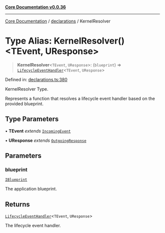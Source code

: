 [**Core Documentation v0.0.36**](../../README.md)

***

[Core Documentation](../../modules.md) / [declarations](../README.md) / KernelResolver

# Type Alias: KernelResolver()\<TEvent, UResponse\>

> **KernelResolver**\<`TEvent`, `UResponse`\>: (`blueprint`) => [`LifecycleEventHandler`](../interfaces/LifecycleEventHandler.md)\<`TEvent`, `UResponse`\>

Defined in: [declarations.ts:380](https://github.com/stonemjs/core/blob/9f959fbf0878444ad50749e09c8b1ee612a83d71/src/declarations.ts#L380)

KernelResolver Type.

Represents a function that resolves a lifecycle event handler based on the provided blueprint.

## Type Parameters

• **TEvent** *extends* [`IncomingEvent`](../../events/IncomingEvent/classes/IncomingEvent.md)

• **UResponse** *extends* [`OutgoingResponse`](../../events/OutgoingResponse/classes/OutgoingResponse.md)

## Parameters

### blueprint

[`IBlueprint`](IBlueprint.md)

The application blueprint.

## Returns

[`LifecycleEventHandler`](../interfaces/LifecycleEventHandler.md)\<`TEvent`, `UResponse`\>

The lifecycle event handler.
